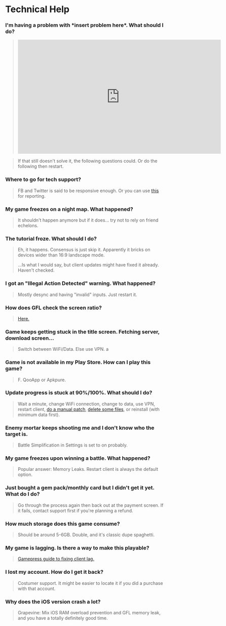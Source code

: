# Technical Help

### I'm having a problem with \*insert problem here*. What should I do?

> <iframe width="640" height="360" src="https://www.youtube.com/embed/p85xwZ_OLX0" frameborder="0" allowfullscreen></iframe>

> If that still doesn't solve it, the following questions could. Or do the following then restart.

### Where to go for tech support?

> FB and Twitter is said to be responsive enough. Or you can use [this](https://forms.gle/bZNnQeh5sJaD3pim8) for reporting.

### My game freezes on a night map. What happened?

> It shouldn't happen anymore but if it does... try not to rely on friend echelons.

### The tutorial froze. What should I do?

> Eh, it happens. Consensus is just skip it. Apparently it bricks on devices wider than 16:9 landscape mode.
>
> ...Is what I would say, but client updates might have fixed it already. Haven't checked.

### I got an "Illegal Action Detected" warning. What happened?

> Mostly desync and having "invalid" inputs. Just restart it.

### How does GFL check the screen ratio?

> [Here.](https://www.reddit.com/r/girlsfrontline/comments/fgagxl/weekly_commanders_lounge_march_10_2020/fkegq2v/)

### Game keeps getting stuck in the title screen. Fetching server, download screen...

> Switch between WiFi/Data. Else use VPN.
a
### Game is not available in my Play Store. How can I play this game?

> F. QooApp or Apkpure.

### Update progress is stuck at 90%/100%. What should I do?

> Wait a minute, change WiFi connection, change to data, use VPN, restart client, [do a manual patch](https://github.com/lloyddunamis/gfl_manualpatch/blob/main/FullResource_readme), [delete some files](https://twitter.com/Synexcu/status/1310117595094216709?s=19), or reinstall (with minimum data first).

### Enemy mortar keeps shooting me and I don't know who the target is.

> Battle Simplification in Settings is set to on probably.

### My game freezes upon winning a battle. What happened?

> Popular answer: Memory Leaks. Restart client is always the default option.

### Just bought a gem pack/monthly card but I didn't get it yet. What do I do?

> Go through the process again then back out at the payment screen. If it fails, contact support first if you're planning a refund.

### How much storage does this game consume?

> Should be around 5-6GB. Double, and it's classic dupe spaghetti.

### My game is lagging. Is there a way to make this playable?

> [Gamepress guide to fixing client lag.](https://gamepress.gg/girlsfrontline/fixing-gfl-client-lag-possible-workarounds)

### I lost my account. How do I get it back?

> Costumer support. It might be easier to locate it if you did a purchase with that account.

### Why does the iOS version crash a lot?

> Grapevine: Mix iOS RAM overload prevention and GFL memory leak, and you have a totally definitely good time.